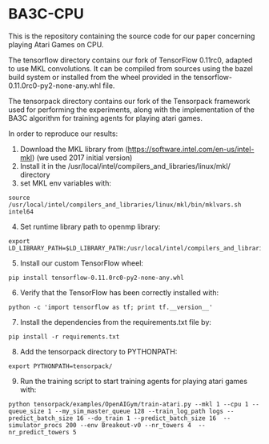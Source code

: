 # BA3C-CPU

This is the repository containing the source code for our paper concerning playing Atari Games on CPU.

The tensorflow directory contains our fork of TensorFlow 0.11rc0, adapted to use MKL convolutions. It can be compiled from sources using the bazel build system or installed from the wheel provided in the tensorflow-0.11.0rc0-py2-none-any.whl file.

The tensorpack directory contains our fork of the Tensorpack framework used for performing the experiments, along with the implementation of the BA3C algorithm for training agents for playing atari games.

In order to reproduce our results:

1. Download the MKL library from (https://software.intel.com/en-us/intel-mkl) (we used 2017 initial version)
2. Install it in the /usr/local/intel/compilers_and_libraries/linux/mkl/ directory
3. set MKL env variables with:
```
source /usr/local/intel/compilers_and_libraries/linux/mkl/bin/mklvars.sh intel64
```
4. Set runtime library path to openmp library:
```
export LD_LIBRARY_PATH=$LD_LIBRARY_PATH:/usr/local/intel/compilers_and_libraries_2017.0.098/linux/compiler/lib/intel64_lin/
```
5. Install our custom TensorFlow wheel:
```
pip install tensorflow-0.11.0rc0-py2-none-any.whl
```
6. Verify that the TensorFlow has been correctly installed with: 
```
python -c 'import tensorflow as tf; print tf.__version__'
```
7. Install the dependencies from the requirements.txt file by:
```
pip install -r requirements.txt
```
8. Add the tensorpack directory to PYTHONPATH:
```
export PYTHONPATH=tensorpack/
```
9. Run the training script to start training agents for playing atari games with:
```
python tensorpack/examples/OpenAIGym/train-atari.py --mkl 1 --cpu 1 --queue_size 1 --my_sim_master_queue 128 --train_log_path logs --predict_batch_size 16 --do_train 1 --predict_batch_size 16  --simulator_procs 200 --env Breakout-v0 --nr_towers 4  --nr_predict_towers 5
```
